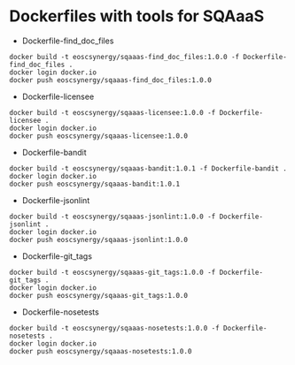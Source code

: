 # Dockerfiles with tools for SQAaaS

* Dockerfile-find_doc_files

```
docker build -t eoscsynergy/sqaaas-find_doc_files:1.0.0 -f Dockerfile-find_doc_files .
docker login docker.io
docker push eoscsynergy/sqaaas-find_doc_files:1.0.0
```

* Dockerfile-licensee

```
docker build -t eoscsynergy/sqaaas-licensee:1.0.0 -f Dockerfile-licensee .
docker login docker.io
docker push eoscsynergy/sqaaas-licensee:1.0.0
```

* Dockerfile-bandit

```
docker build -t eoscsynergy/sqaaas-bandit:1.0.1 -f Dockerfile-bandit .
docker login docker.io
docker push eoscsynergy/sqaaas-bandit:1.0.1
```

* Dockerfile-jsonlint

```
docker build -t eoscsynergy/sqaaas-jsonlint:1.0.0 -f Dockerfile-jsonlint .
docker login docker.io
docker push eoscsynergy/sqaaas-jsonlint:1.0.0
```

* Dockerfile-git_tags

```
docker build -t eoscsynergy/sqaaas-git_tags:1.0.0 -f Dockerfile-git_tags .
docker login docker.io
docker push eoscsynergy/sqaaas-git_tags:1.0.0
```

* Dockerfile-nosetests

```
docker build -t eoscsynergy/sqaaas-nosetests:1.0.0 -f Dockerfile-nosetests .
docker login docker.io
docker push eoscsynergy/sqaaas-nosetests:1.0.0
```
